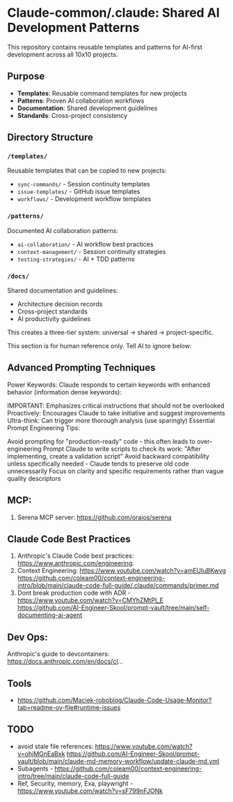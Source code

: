 # Claude-common/.claude: Shared AI Development Patterns

This repository contains reusable templates and patterns for AI-first development across all 10x10 projects.

## Purpose
- **Templates**: Reusable command templates for new projects
- **Patterns**: Proven AI collaboration workflows  
- **Documentation**: Shared development guidelines
- **Standards**: Cross-project consistency

## Directory Structure

### `/templates/`
Reusable templates that can be copied to new projects:
- `sync-commands/` - Session continuity templates
- `issue-templates/` - GitHub issue templates  
- `workflows/` - Development workflow templates

### `/patterns/`
Documented AI collaboration patterns:
- `ai-collaboration/` - AI workflow best practices
- `context-management/` - Session continuity strategies
- `testing-strategies/` - AI + TDD patterns

### `/docs/`
Shared documentation and guidelines:
- Architecture decision records
- Cross-project standards
- AI productivity guidelines

This creates a three-tier system: universal → shared → project-specific.

<!-- IGNORE_AI_START -->
This section is for human reference only. Tell AI to ignore below:

## Advanced Prompting Techniques
Power Keywords: Claude responds to certain keywords with enhanced behavior (information dense keywords):

IMPORTANT: Emphasizes critical instructions that should not be overlooked
Proactively: Encourages Claude to take initiative and suggest improvements
Ultra-think: Can trigger more thorough analysis (use sparingly)
Essential Prompt Engineering Tips:

Avoid prompting for "production-ready" code - this often leads to over-engineering
Prompt Claude to write scripts to check its work: "After implementing, create a validation script"
Avoid backward compatibility unless specifically needed - Claude tends to preserve old code unnecessarily
Focus on clarity and specific requirements rather than vague quality descriptors

## MCP:
1. Serena MCP server: https://github.com/oraios/serena

## Claude Code Best Practices
1. Anthropic's Claude Code best practices:
https://www.anthropic.com/engineering.
2. Context Engineering: https://www.youtube.com/watch?v=amEUIuBKwvg  https://github.com/coleam00/context-engineering-intro/blob/main/claude-code-full-guide/.claude/commands/primer.md
3. Dont break production code with ADR - https://www.youtube.com/watch?v=CMYhZMtPI_E https://github.com/AI-Engineer-Skool/prompt-vault/tree/main/self-documenting-ai-agent


## Dev Ops:
Anthropic's guide to devcontainers:
https://docs.anthropic.com/en/docs/cl...

## Tools
- https://github.com/Maciek-roboblog/Claude-Code-Usage-Monitor?tab=readme-ov-file#runtime-issues

## TODO
- avoid stale file references: https://www.youtube.com/watch?v=ohjMGnEaBxk https://github.com/AI-Engineer-Skool/prompt-vault/blob/main/claude-md-memory-workflow/update-claude-md.yml
- Subagents - https://github.com/coleam00/context-engineering-intro/tree/main/claude-code-full-guide
- Ref, Security, memory, Exa, playwright - https://www.youtube.com/watch?v=sF799nFJONk


<!-- IGNORE_AI_END -->